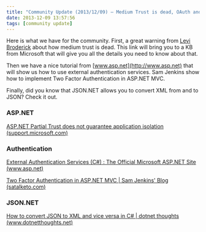 ```yaml
---
title: "Community Update (2013/12/09) – Medium Trust is dead, OAuth and Two Factor Auth in MVC and JSON to XML conversion"
date: 2013-12-09 13:57:56
tags: [community update]
---
```


Here is what we have for the community. First, a great warning from [Levi Broderick](https://twitter.com/LeviBroderick/status/409736021018832896) about how medium trust is dead. This link will bring you to a KB from Microsoft that will give you all the details you need to know about that. 

Then we have a nice tutorial from [www.asp.net](http://www.asp.net) that will show us how to use external authentication services. Sam Jenkins show how to implement Two Factor Authentication in ASP.NET MVC. 

Finally, did you know that JSON.NET allows you to convert XML from and to JSON? Check it out.

### ASP.NET

[ASP.NET Partial Trust does not guarantee application isolation (support.microsoft.com)](http://support.microsoft.com/kb/2698981)

### Authentication

[External Authentication Services (C#) : The Official Microsoft ASP.NET Site (www.asp.net)](http://www.asp.net/web-api/overview/security/external-authentication-services)

[Two Factor Authentication in ASP.NET MVC | Sam Jenkins' Blog (satalketo.com)](http://satalketo.com/2013/09/mvc-two-factor-authentication/)

### JSON.NET 

[How to convert JSON to XML and vice versa in C# | dotnet thoughts (www.dotnetthoughts.net)](http://www.dotnetthoughts.net/how-to-convert-json-to-xml-and-vice-versa-in-c/?utm_source=feedburner&amp;utm_medium=twitter&amp;utm_campaign=Feed:+dotnetthoughts+(dotnet+thoughts))